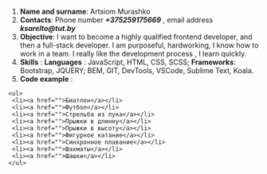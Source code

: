 1.  **Name and surname**: Artsiom Murashko
2.  **Contacts**: Phone number **_+375259175669_** , email address *__ksarelto@tut.by__*
3.  **Objective**: I want to become a highly qualified frontend developer, and then a full-stack developer. I am purposeful, hardworking, I know how to work in a team. I really like the development process , I learn quickly.
4.  **Skills** : **Languages** : JavaScript, HTML, CSS, SCSS; **Frameworks**: Bootstrap, JQUERY; BEM, GIT, DevTools, VSCode, Sublime Text, Koala.
5.  **Code example** :
```
<ul>
 <li><a href="">Биатлон</a></li>
 <li><a href="">Футбол</a></li>
 <li><a href="">Стрельба из лука</a></li>
 <li><a href="">Прыжки в длинну</a></li>
 <li><a href="">Прыжки в высоту</a></li>
 <li><a href="">Фигурное катание</a></li>
 <li><a href="">Синхронное плавание</a></li>
 <li><a href="">Шахматы</a></li>
 <li><a href="">Шашки</a></li>
</ul>
```

